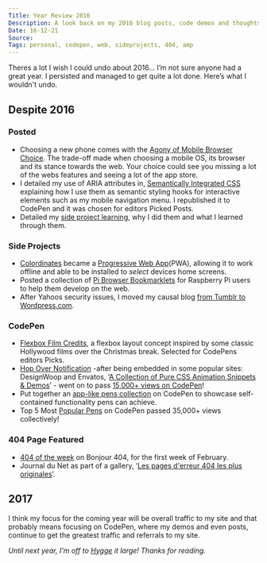 ```yaml
---
Title: Year Review 2016
Description: A look back on my 2016 blog posts, code demos and thoughts on the last 12 months of the web
Date: 16-12-21
Source: 
Tags: personal, codepen, web, sideprojects, 404, amp
---
```

Theres a lot I wish I could undo about 2016… I’m not sure anyone had a great year. I persisted and managed to get quite a lot done. Here’s what I wouldn't undo.

## Despite 2016

### Posted
* Choosing a new phone comes with the [Agony of Mobile Browser Choice](http://www.paulfosterdesign.co.uk/blog/mobile-browser-choice/). The trade-off made when choosing a mobile OS, its browser and its stance towards the web. Your choice could see you missing a lot of the webs features and seeing a lot of the app store.
* I detailed my use of ARIA attributes in, [Semantically Integrated CSS](http://www.paulfosterdesign.co.uk/blog/semantically-integrated-css/) explaining how I use them as semantic styling hooks for interactive elements such as my mobile navigation menu. I republished it to CodePen and it was chosen for editors Picked Posts.
* Detailed my [side project learning](http://www.paulfosterdesign.co.uk/blog/side-project-learning/), why I did them and what I learned through them.

### Side Projects
* [Colordinates](https://plfstr.github.io/colordinates/) became a [Progressive Web App](https://en.wikipedia.org/wiki/Progressive_web_app)(PWA), allowing it to work offline and able to be installed to _select_ devices home screens.
* Posted a collection of [Pi Browser Bookmarklets](https://paulfosterdesign.wordpress.com/2016/01/13/pi-browser-bookmarklets/) for Raspberry Pi users to help them develop on the web.
* After Yahoos security issues, I moved my causal blog [from Tumblr to Wordpress.com](https://paulfosterdesign.wordpress.com/2016/12/17/paulfosterdesign-on-wordpress-com/).

### CodePen
* [Flexbox Film Credits](http://www.paulfosterdesign.co.uk/blog/flexbox-film-credits/), a flexbox layout concept inspired by some classic Hollywood films over the Christmas break. Selected for CodePens editors Picks.
* [Hop Over Notification](http://www.paulfosterdesign.co.uk/blog/hop-over-navigation/) -after being embedded in some popular sites: DesignWoop and Envatos, ‘[A Collection of Pure CSS Animation Snippets & Demos](http://marketblog.envato.com/whats-hot/pure-css-animation-snippets/)’ - went on to pass [15,000+ views on CodePen](http://www.paulfosterdesign.co.uk/blog/10k-hop-over-views/)!
* Put together an [app-like pens collection](https://codepen.io/plfstr/post/pen-apps-collection) on CodePen to showcase self-contained functionality pens can achieve.
* Top 5 Most [Popular Pens](https://codepen.io/plfstr/pens/popular/) on CodePen passed 35,000+ views collectively!

### 404 Page Featured
* [404 of the week](http://www.bonjour404.fr/post/138469844000/paul-foster-design) on Bonjour 404, for the first week of February. 
* <span lang="fr">Journal du Net<span> as part of a gallery, ‘<span lang="fr">[Les pages d'erreur 404 les plus originales](http://www.journaldunet.com/ebusiness/le-net/1099712-les-pages-d-erreur-404-les-plus-originales/1173398-paul-foster-design)<span>’.

## 2017

I think my focus for the coming year will be overall traffic to my site and that probably means focusing on CodePen, where my demos and even posts, continue to get the greatest traffic and referrals to my site.

_Until next year, I’m off to [Hygge](http://www.bbc.co.uk/news/magazine-34345791) it large! Thanks for reading._
